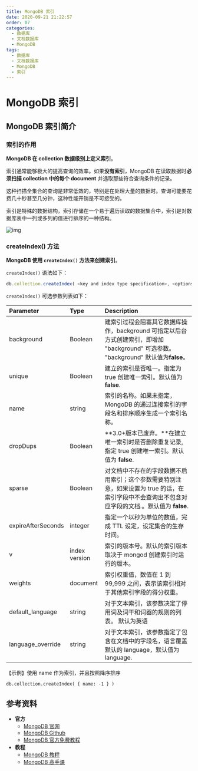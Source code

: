 ```yaml
---
title: MongoDB 索引
date: 2020-09-21 21:22:57
order: 07
categories:
  - 数据库
  - 文档数据库
  - MongoDB
tags:
  - 数据库
  - 文档数据库
  - MongoDB
  - 索引
---
```


# MongoDB 索引

## MongoDB 索引简介

### 索引的作用

**MongoDB 在 collection 数据级别上定义索引**。

索引通常能够极大的提高查询的效率。如果**没有索引**，MongoDB 在读取数据时**必须扫描 collection 中的每个 document** 并选取那些符合查询条件的记录。

这种扫描全集合的查询是非常低效的，特别是在处理大量的数据时。查询可能要花费几十秒甚至几分钟，这种性能开销是不可接受的。

索引是特殊的数据结构，索引存储在一个易于遍历读取的数据集合中，索引是对数据库表中一列或多列的值进行排序的一种结构。

![img](https://raw.githubusercontent.com/dunwu/images/dev/snap/20200921210621.svg)

### createIndex() 方法

**MongoDB 使用 `createIndex()` 方法来创建索引**。

`createIndex()` 语法如下：

```javascript
db.collection.createIndex( <key and index type specification>, <options> )
```

`createIndex()` 可选参数列表如下：

| Parameter          | Type          | Description                                                                                                                                      |
| :----------------- | :------------ | :----------------------------------------------------------------------------------------------------------------------------------------------- |
| background         | Boolean       | 建索引过程会阻塞其它数据库操作，background 可指定以后台方式创建索引，即增加 "background" 可选参数。 "background" 默认值为**false**。             |
| unique             | Boolean       | 建立的索引是否唯一。指定为 true 创建唯一索引。默认值为**false**.                                                                                 |
| name               | string        | 索引的名称。如果未指定，MongoDB 的通过连接索引的字段名和排序顺序生成一个索引名称。                                                               |
| dropDups           | Boolean       | **3.0+版本已废弃。**在建立唯一索引时是否删除重复记录,指定 true 创建唯一索引。默认值为 **false**.                                                 |
| sparse             | Boolean       | 对文档中不存在的字段数据不启用索引；这个参数需要特别注意，如果设置为 true 的话，在索引字段中不会查询出不包含对应字段的文档.。默认值为 **false**. |
| expireAfterSeconds | integer       | 指定一个以秒为单位的数值，完成 TTL 设定，设定集合的生存时间。                                                                                    |
| v                  | index version | 索引的版本号。默认的索引版本取决于 mongod 创建索引时运行的版本。                                                                                 |
| weights            | document      | 索引权重值，数值在 1 到 99,999 之间，表示该索引相对于其他索引字段的得分权重。                                                                    |
| default_language   | string        | 对于文本索引，该参数决定了停用词及词干和词器的规则的列表。 默认为英语                                                                            |
| language_override  | string        | 对于文本索引，该参数指定了包含在文档中的字段名，语言覆盖默认的 language，默认值为 language.                                                      |

【示例】使用 name 作为索引，并且按照降序排序

```
db.collection.createIndex( { name: -1 } )
```

## 参考资料

- **官方**
  - [MongoDB 官网](https://www.mongodb.com/)
  - [MongoDB Github](https://github.com/mongodb/mongo)
  - [MongoDB 官方免费教程](https://university.mongodb.com/)
- **教程**
  - [MongoDB 教程](https://www.runoob.com/mongodb/mongodb-tutorial.html)
  - [MongoDB 高手课](https://time.geekbang.org/course/intro/100040001)